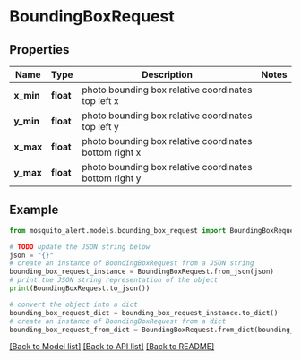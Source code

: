 # BoundingBoxRequest


## Properties

Name | Type | Description | Notes
------------ | ------------- | ------------- | -------------
**x_min** | **float** | photo bounding box relative coordinates top left x | 
**y_min** | **float** | photo bounding box relative coordinates top left y | 
**x_max** | **float** | photo bounding box relative coordinates bottom right x | 
**y_max** | **float** | photo bounding box relative coordinates bottom right y | 

## Example

```python
from mosquito_alert.models.bounding_box_request import BoundingBoxRequest

# TODO update the JSON string below
json = "{}"
# create an instance of BoundingBoxRequest from a JSON string
bounding_box_request_instance = BoundingBoxRequest.from_json(json)
# print the JSON string representation of the object
print(BoundingBoxRequest.to_json())

# convert the object into a dict
bounding_box_request_dict = bounding_box_request_instance.to_dict()
# create an instance of BoundingBoxRequest from a dict
bounding_box_request_from_dict = BoundingBoxRequest.from_dict(bounding_box_request_dict)
```
[[Back to Model list]](../README.md#documentation-for-models) [[Back to API list]](../README.md#documentation-for-api-endpoints) [[Back to README]](../README.md)


